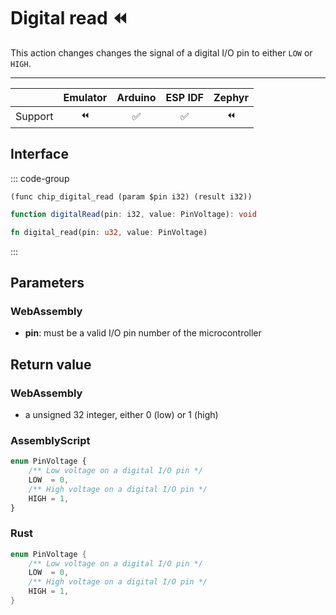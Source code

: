# Digital read ⏪

This action changes changes the signal of a digital I/O pin to either `LOW` or `HIGH`.

---

|               | Emulator |      Arduino          |        ESP IDF        |         Zephyr        |
|:------------------- |:--------:|:---------------------:|:---------------------:|:---------------------:|
| Support | ⏪ | ✅ | ✅ | ⏪ |

## Interface

::: code-group

```wasm [WebAssembly]
(func chip_digital_read (param $pin i32) (result i32))
```

```ts [AS]
function digitalRead(pin: i32, value: PinVoltage): void
```

```rust [Rust]
fn digital_read(pin: u32, value: PinVoltage)
```
:::

## Parameters

### WebAssembly

- **pin**: must be a valid I/O pin number of the microcontroller

## Return value

### WebAssembly

- a unsigned 32 integer, either 0 (low) or 1 (high)


### AssemblyScript

```ts [AS]
enum PinVoltage {
    /** Low voltage on a digital I/O pin */
    LOW  = 0,
    /** High voltage on a digital I/O pin */
    HIGH = 1,
}
```

### Rust

```rust [Rust]
enum PinVoltage {
    /** Low voltage on a digital I/O pin */
    LOW  = 0,
    /** High voltage on a digital I/O pin */
    HIGH = 1,
}
```
